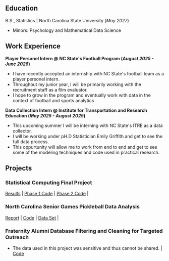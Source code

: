 
## Education		        		
 B.S., Statistics | North Carolina State University (_May 2027_)
- Minors: Psychology and Mathematical Data Science

## Work Experience
**Player Personel Intern @ NC State's Football Program (_August 2025 - June 2026_)**
- I have recently accepted an internship with NC State's football team as a player personel intern. 
- Throughout my junior year, I will be primarily working with the recruitment staff as a film evaluator.
- I hope to grow in the program and eventually work with data in the context of football and sports analytics

**Data Collection Intern @ Institute for Transportation and Research Education (_May 2025 - August 2025_)**
- This upcoming summer I will be interning with NC State's ITRE as a data collector.
- I will be working under pH.D Statistician Emily Griffith and get to see the full data process.
- This oppurtunity will allow me to work from end to end and get to see some of the modeling techniques and code used in practical research.

## Projects
### Statistical Computing Final Project
[Results]() |
[Phase 1 Code]() |
[Phase 2 Code]() |

### North Carolina Senior Games Pickleball Data Analysis
[Report](https://www.mdpi.com/1424-8220/22/8/3048) |
[Code]() |
[Data Set]() |

### Fraternity Alumni Database Filtering and Cleaning for Targeted Outreach
- The data used in this project was sensitive and thus cannot be shared. |
[Code]()






